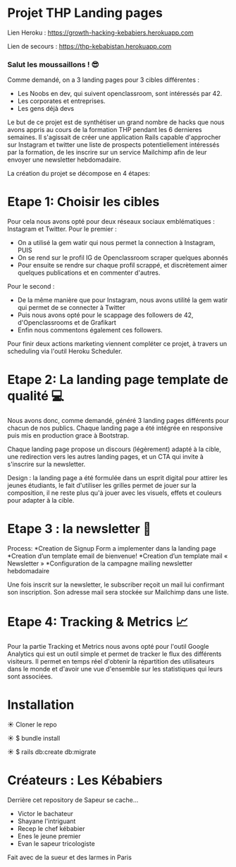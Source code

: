 # Projet THP Landing pages
Lien Heroku : https://growth-hacking-kebabiers.herokuapp.com

Lien de secours : https://thp-kebabistan.herokuapp.com

### Salut les moussaillons !  :sunglasses:

Comme demandé, on a 3 landing pages pour 3 cibles différentes :
- Les Noobs en dev, qui suivent openclassroom, sont intéressés par 42.
- Les corporates et entreprises.
- Les gens déjà devs

Le but de ce projet est de synthétiser un grand nombre de hacks que nous avons appris au cours de la formation THP pendant les 6 dernieres semaines.
Il s'agissait de créer une application Rails capable d'approcher sur Instagram et twitter une liste de prospects potentiellement intéressés par la formation, de les inscrire sur un service Mailchimp afin de leur envoyer une newsletter hebdomadaire.

La création du projet se décompose en 4 étapes:

# Etape 1: Choisir les cibles

Pour cela nous avons opté pour deux réseaux sociaux emblématiques : Instagram et Twitter.
Pour le premier :
- On a utilisé la gem watir qui nous permet la connection à Instagram, PUIS
- On se rend sur le profil IG de Openclassroom scraper quelques abonnés
- Pour ensuite se rendre sur chaque profil scrappé, et discrètement aimer quelques publications et en commenter d'autres.

Pour le second :
- De la même manière que pour Instagram, nous avons utilité la gem watir qui permet de se connecter à Twitter
- Puis nous avons opté pour le scappage des followers de 42, d'Openclassrooms et de Grafikart
- Enfin nous commentons également ces followers.

Pour finir deux actions marketing viennent compléter ce projet, à travers un scheduling via l'outil Heroku Scheduler.

# Etape 2: La landing page template de qualité :computer:

Nous avons donc, comme demandé, généré 3 landing pages différents pour chacun de nos publics.
Chaque landing page a été intégrée en responsive puis mis en production grace à Bootstrap.

Chaque landing page propose un discours (légèrement) adapté à la cible, une redirection vers les autres landing pages, et un CTA qui invite à s'inscrire sur la newsletter.

Design : la landing page a été formulée dans un esprit digital pour attirer les jeunes étudiants, le fait d'utiliser les grilles permet de jouer sur la composition, il ne reste plus qu'à jouer avec les visuels, effets et couleurs pour adapter à la cible.

# Etape 3 : la newsletter :love_letter:

Process:
*Creation de Signup Form a implementer dans la landing page
*Creation d’un template email de bienvenue!
*Creation d’un template mail « Newsletter »
*Configuration de la campagne mailing newsletter hebdomadaire

Une fois inscrit sur la newsletter, le subscriber reçoit un mail lui confirmant son inscription. Son adresse mail sera stockée sur Mailchimp dans une liste.

# Etape 4: Tracking & Metrics :chart_with_upwards_trend:

Pour la partie Tracking et Metrics nous avons opté pour l'outil Google Analytics qui est un outil simple et permet de tracker le flux des différents visiteurs. Il permet en temps réel d'obtenir la répartition des utilisateurs dans le monde et d'avoir une vue d'ensemble sur les statistiques qui leurs sont associées.

# Installation

:sunny:   Cloner le repo

:sunny:   $ bundle install

:sunny:   $ rails db:create db:migrate

# Créateurs : Les Kébabiers ##

Derrière cet repository de Sapeur se cache...
* Victor le bachateur
* Shayane l'intriguant
* Recep le chef kébabier
* Enes le jeune premier
* Evan le sapeur tricologiste

Fait avec de la sueur et des larmes in Paris
